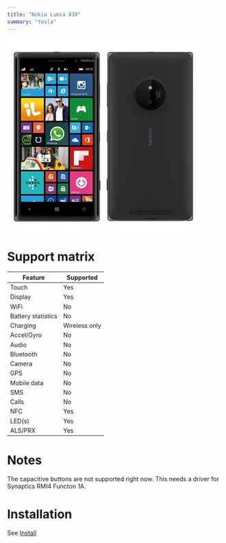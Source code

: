 ```yaml
---
title: "Nokia Lumia 830"
summary: "tesla"
---
```


![Nokia Lumia 830 front and back](/img/tesla.png)
# Support matrix
| Feature | Supported |
| --- | ----------- |
| Touch | Yes |
| Display | Yes |
| WiFi | No |
| Battery statistics | No |
| Charging | Wireless only |
| Accel/Gyro | No |
| Audio | No |
| Bluetooth | No |
| Camera | No |
| GPS | No |
| Mobile data | No |
| SMS | No |
| Calls | No |
| NFC | Yes |
| LED(s) | Yes |
| ALS/PRX | Yes |

# Notes

The capacitive buttons are not supported right now. This needs a driver for Synaptics RMI4 Functon 1A.

# Installation

See [Install](/install)
